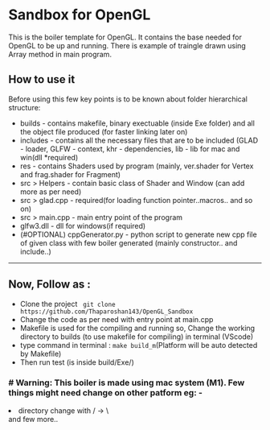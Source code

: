 # Sandbox for OpenGL

This is the boiler template for OpenGL. It contains the base needed for OpenGL to be up and running.
There is example of traingle drawn using Array method in main program.

<h2>How to use it</h2>
Before using this few key points is to be known about folder hierarchical structure:
<ul>
  <li>builds - contains makefile, binary exectuable (inside Exe folder) and all the object file produced (for faster linking later on)</li>
  <li>includes - contains all the necessary files that are to be included (GLAD - loader, GLFW - context, khr - dependencies, lib - lib for mac and win(dll *required)</li>
  <li>res - contains Shaders used by program (mainly, ver.shader for Vertex and frag.shader for Fragment)</li>
  <li>src > Helpers - contain basic class of Shader and Window (can add more as per need)</li>
  <li>src > glad.cpp - required(for loading function pointer..macros.. and so on)</li>
  <li>src > main.cpp - main entry point of the program</li>
  <li>glfw3.dll - dll for windows(if required)</li>
  <li>(#OPTIONAL) cppGenerator.py - python script to generate new cpp file of given class with few boiler generated (mainly constructor.. and include..)</li>
</ul>

<hr>
<h2>Now, Follow as :</h2>
<ul>
  <li>Clone the project <code> git clone https://github.com/Thaparoshan143/OpenGL_Sandbox</code></li>
  <li>Change the code as per need with entry point at main.cpp</li>
  <li>Makefile is used for the compiling and running so, Change the working directory to builds (to use makefile for compiling) in terminal (VScode)</li>
  <li>type command in terminal : <code>make build_m</code>(Platform will be auto detected by Makefile)</li>
  <li>Then run test (is inside build/Exe/)</li>
</ul>

<h3># Warning: This boiler is made using mac system (M1). Few things might need change on other patform eg: -</h3>
<li>directory change with / -> \</li> and few more..
